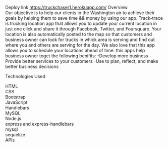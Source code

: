 
Deploy link https://truckchaser1.herokuapp.com/
Overview<br/>
 Our objective is to help our clients in the Washington air to achieve their goals by helping them to save time && money by using our app.
Track-trace is trucking location app that allows you to update your current location in just one click and share it through Facebook, Twitter, and Foursquare. Your location is also automatically posted to the  map so that customers and business owner can look for trucks in whick  area is serving and find out where you and others are serving for the day. We also love that this app allows you to schedule your locations ahead of time.
this apps help business owner toget the following benifits:
        -Develop more business
        -Provide better services to your customers
        -Use to plan, reflect, and make better business decisions
       

   Technologies Used<br/>
       
HTML<br/>
CSS<br/>
Bootstrap<br/>
JavaScript<br/>
Handlebars<br/>
MySQL<br/>
Node.js<br/>
express and express-handlebars<br/>
mysql<br/>
sequelize<br/>
APIs<br/>

